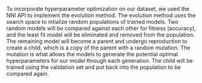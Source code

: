 To incorporate hyperparameter optimization on our dataset, we used the NNI API to implement the evolution method. The evolution method uses the search space to intialize random populations of trained models. Two random models will be compared against each other for fitness (accuracy), and the least fit model will be eliminated and removed from the population. The remaining model will become a parent and undergo reproduction to create a child, which is a copy of the parent with a random mutation. The mutation is what allows the models to generate the potential optimal hyperparameters for our model through each generation. The child will be trained using the validation set and put back into the population to be compared again. 
